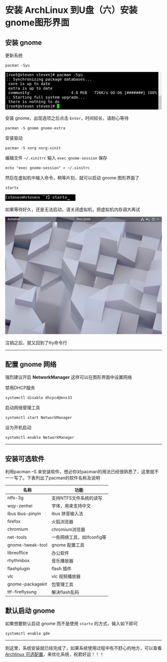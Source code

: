 # 安装 ArchLinux 到U盘（六）安装gnome图形界面

[annotation]: <id> (255f0ebd-a9af-40a2-ba94-d45e10baeff1)
[annotation]: <create_time> (2018-01-15 21:49:00)
[annotation]: <category> (计算机技术)
[annotation]: <tags> (操作系统|Linux)
[annotation]: <status> (public)
[annotation]: <topic> (安装 ArchLinux 到U盘)
[annotation]: <index> (6)
[annotation]: <comments> (true)


## 安装 gnome

更新系统

    pacman -Syu

![1](images/install_archlinux_to_usb_6_1.png)

安装 gnome，出现选项之后点击 `Enter`，时间较长，请耐心等待

    pacman -S gnome gnome-extra

安装驱动

    pacman -S xorg xorg-xinit

编辑文件 `~/.xinitrc` 输入 `exec gnome-session` 保存

    echo "exec gnome-session" > ~/.xinitrc

然后在虚拟机中输入命令，稍等片刻，就可以启动 gnome 图形界面了

    startx

![2](images/install_archlinux_to_usb_6_2.png)

如果等待好久，还是无法启动，请关闭虚拟机，把虚拟机内存调大再试

![3](images/install_archlinux_to_usb_6_3.png)


注销之后，就又回到了tty命令行

***

## 配置 gnome 网络

强烈建议开启 **NetworkManager** 这样可以在图形界面中设置网络

禁用DHCP服务

    systemctl disable dhcpcd@ens33

启动网络管理工具

    systemctl start NetworkManager

设为开机启动

    systemctl enable NetworkManager

***

## 安装可选软件

利用pacman –S 来安装软件，想必你对pacman的用法已经很熟悉了，这里就不一一写了。下表列出了pacman的软件名称及说明

名称|功能
-|-
ntfs-3g | 支持NTFS文件系统的读写
wqy-zenhei | 字体，用来支持中文
ibus ibus-pinyin | ibus 拼音输入法
firefox | 火狐浏览器
chromium | chromium浏览器
net-tools | 一些网络工具，如ifconfig等
gnome-tweak-tool | gnome 配置工具
libreoffice | 办公软件
rhythmbox | 音乐播放器
flashplugin | flash 插件
vlc | vlc 视频播放器
gnome-packagekit | 包管理工具
ttf-fireflysung | 解决flash乱码

## 默认启动 gnome

如果想要默认启动 gnome 而不是使用 `startx` 的方式，输入如下即可

    systemctl enable gdm

***

到这里，系统安装就已经完成了，如果系统使用过程中有不舒心的地方，可以查看 [Archlinux 可选配置](../5c3a4435-dec5-4a15-b30c-3dea4ae35e40)，来优化系统，祝君好运！！！